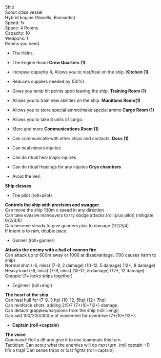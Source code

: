 Ship  
Scout class vessel  
Hybrid Engine (Novella, Biomantic)  
Speed: 1x  
Space: 4 Rooms.  
Capacity: 10  
Weapons: 1  
Rooms you need.
 - The Helm.
- The Engine Room 
**Crew Quarters (1)**

- Increase capacity 4, Allows you to rest/heal on the ship. 
**Kitchen (1)**

- Reduces supplies needed by (50%).
- Gives you temp hit points upon leaving the ship. 
**Training Room (1)**
 - Allows you to train new abilities on the ship. 
**Munitions Room(1)**
 - Allows you to store special ammo/make special ammo 
**Cargo Room (1)**
 - Allows you to take 8 units of cargo.
- More and more 
**Communications Room (1)**
 - Can communicate with other ships and contacts. 
**Docs (1)**

- Can heal minors injuries
- Can do ritual heal major injuries
- Can do ritual Healings for any injuries 
**Cryo chambers**
 - Avoid the Veil.         

**Ship classes**

- The pilot (roll+pilot)

**Controls the ship with precision and swagger.**  
Can move the ship 100m x speed in any direction  
Can take evasive maneuvers to try dodge attacks (roll plus pilot) (mitigate 0/2/4/6)  
Can become steady to give gunners plus to damage (1/2/3/4)  
If intent is to ram, double pace.
 - Gunner (roll+gunner)

**Attacks the enemy with a hail of cannon fire**  
Can attack up to 600m away or 1000 at disadvantage. (100 causes harm to ship)  
Normal shot (-6, miss) (7-9, 2 damage) (10-12, 5 damage) (12+, 8 damage)  
Heavy load (-6, miss) (7-9, miss) (10-12, 8 damage) (12+, 12 damage)  
Grapple (7+ locks ships together)
 - Engineer (roll+engi)

**The heart of the ship**  
Can heal hull for (7-9, 3 hp) (10-12, 5hp) (12+ 7hp)  
Can reinforce shots, adding 3/5/7 (7+/10+/12+) damage.  
Can detach grapples/harpoons from the ship (roll +engi)  
Can add 100/200/300m of movement for overdrive (7+/10+/12+).     

- **Captain (roll +captain)**

**The voice**  
Command: Roll a d6 and give it to one teammate this turn.  
Tactician: Can scout what the enemies will do next turn. (roll captain +1)  
It's a trap! Can sense traps or lost fights (roll+captain)